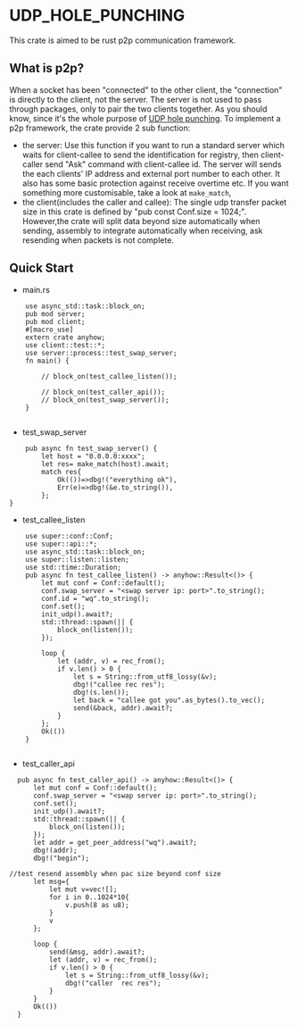 # UDP_HOLE_PUNCHING
This crate is aimed to be rust p2p communication framework.

## What is p2p? 

 When a socket has been "connected" to the other client, the "connection" is directly to the client, not the server. The server is not used to pass through packages, only to pair the two clients together. As you should know, since it's the whole purpose of [UDP hole punching](https://en.wikipedia.org/wiki/UDP_hole_punching).
 To implement a p2p framework, the crate provide 2 sub function:
 - the server: Use this function if you want to run a standard server which waits for client-callee to send the identification for registry, then client-caller send "Ask" command with client-callee id.  The server will sends the each clients' IP address and external port number to each other. It also has some basic protection against receive overtime etc. If you want something more customisable, take a look at `make_match`,
 - the client(includes the caller and callee): The single udp transfer packet size in this crate is defined by "pub const Conf.size = 1024;". However,the crate will split data beyond size automatically when sending, assembly to integrate automatically when receiving, ask resending when packets is not complete. 
  ## Quick Start 
  
  - main.rs
```
    use async_std::task::block_on;
    pub mod server;
    pub mod client;
    #[macro_use]
    extern crate anyhow;
    use client::test::*;
    use server::process::test_swap_server;
    fn main() {

        // block_on(test_callee_listen());

        // block_on(test_caller_api());
        // block_on(test_swap_server());
    }


```
  - test_swap_server 
  
```
    pub async fn test_swap_server() {
        let host = "0.0.0.0:xxxx";
        let res= make_match(host).await;
        match res{
            Ok(())=>dbg!("everything ok"),
            Err(e)=>dbg!(&e.to_string()),
        };
}
```
  - test_callee_listen
  
 
```
    use super::conf::Conf;
    use super::api::*;
    use async_std::task::block_on;
    use super::listen::listen;
    use std::time::Duration;
    pub async fn test_callee_listen() -> anyhow::Result<()> {
        let mut conf = Conf::default();
        conf.swap_server = "<swap server ip: port>".to_string();
        conf.id = "wq".to_string();
        conf.set();
        init_udp().await?;
        std::thread::spawn(|| {
            block_on(listen());
        });

        loop {
            let (addr, v) = rec_from();
            if v.len() > 0 {
                let s = String::from_utf8_lossy(&v);
                dbg!("callee rec res");
                dbg!(s.len());
                let back = "callee got you".as_bytes().to_vec();
                send(&back, addr).await?;
            }
        };
        Ok(())
    }


```

  - test_caller_api 
  
  ```
    pub async fn test_caller_api() -> anyhow::Result<()> {
        let mut conf = Conf::default();
        conf.swap_server = "<swap server ip: port>".to_string();
        conf.set();
        init_udp().await?;
        std::thread::spawn(|| {
            block_on(listen());
        });
        let addr = get_peer_address("wq").await?;
        dbg!(addr);
        dbg!("begin");

//test resend assembly when pac size beyond conf size
        let msg={
            let mut v=vec![];
            for i in 0..1024*10{
                v.push(8 as u8);
            }
            v
        };

        loop {
            send(&msg, addr).await?;
            let (addr, v) = rec_from();
            if v.len() > 0 {
                let s = String::from_utf8_lossy(&v);
                dbg!("caller  rec res");
            }
        }
        Ok(())
    }

  ```

